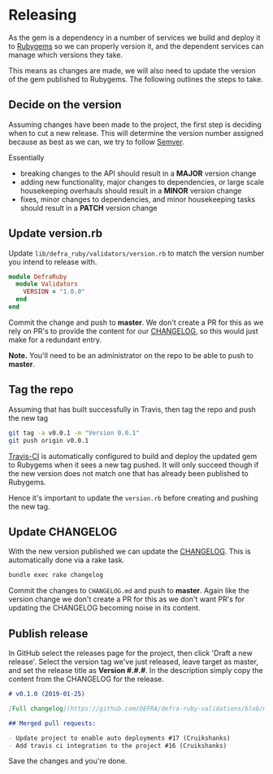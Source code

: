 # Releasing

As the gem is a dependency in a number of services we build and deploy it to [Rubygems](https://rubygems.org/gems/defra_ruby_validations) so we can properly version it, and the dependent services can manage which versions they take.

This means as changes are made, we will also need to update the version of the gem published to Rubygems. The following outlines the steps to take.

## Decide on the version

Assuming changes have been made to the project, the first step is deciding when to cut a new release. This will determine the version number assigned because as best as we can, we try to follow [Semver](https://semver.org/).

Essentially

- breaking changes to the API should result in a **MAJOR** version change
- adding new functionality, major changes to dependencies, or large scale housekeeping overhauls should result in a **MINOR** version change
- fixes, minor changes to dependencies, and minor housekeeping tasks should result in a **PATCH** version change

## Update version.rb

Update `lib/defra_ruby/validators/version.rb` to match the version number you intend to release with.

```ruby
module DefraRuby
  module Validators
    VERSION = "1.0.0"
  end
end
```

Commit the change and push to **master**. We don't create a PR for this as we rely on PR's to provide the content for our [CHANGELOG](CHANGELOG.md), so this would just make for a redundant entry.

**Note.** You'll need to be an administrator on the repo to be able to push to **master**.

## Tag the repo

Assuming that has built successfully in Travis, then tag the repo and push the new tag

```bash
git tag -a v0.0.1 -m "Version 0.0.1"
git push origin v0.0.1
```

[Travis-CI](https://travis-ci.org/DEFRA/defra-ruby-validations) is automatically configured to build and deploy the updated gem to Rubygems when it sees a new tag pushed. It will only succeed though if the new version does not match one that has already been published to Rubygems.

Hence it's important to update the `version.rb` before creating and pushing the new tag.

## Update CHANGELOG

With the new version published we can update the [CHANGELOG](CHANGELOG.md). This is automatically done via a rake task.

```bash
bundle exec rake changelog
```

Commit the changes to `CHANGELOG.md` and push to **master**. Again like the version change we don't create a PR for this as we don't want PR's for updating the CHANGELOG becoming noise in its content.

## Publish release

In GitHub select the releases page for the project, then click 'Draft a new release'. Select the version tag we've just released, leave target as master, and set the release title as **Version #.#.#**. In the description simply copy the content from the CHANGELOG for the release.

```markdown
# v0.1.0 (2019-01-25)

[Full changelog](https://github.com/DEFRA/defra-ruby-validations/blob/master/CHANGELOG.md#v010-2019-01-25)

## Merged pull requests:

- Update project to enable auto deployments #17 (Cruikshanks)
- Add travis ci integration to the project #16 (Cruikshanks)
```

Save the changes and you're done.
